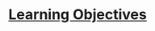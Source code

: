 # [Learning Objectives](https://learning.oreilly.com/videos/learning-sql/9780134193700/9780134193700-LSQL_02_00/)
